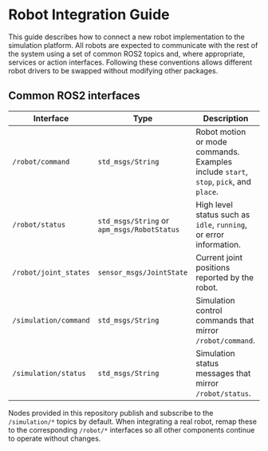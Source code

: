 # Robot Integration Guide
This guide describes how to connect a new robot implementation to the simulation platform. All robots are expected to communicate with the rest of the system using a set of common ROS2 topics and, where appropriate, services or action interfaces. Following these conventions allows different robot drivers to be swapped without modifying other packages.

## Common ROS2 interfaces

| Interface | Type | Description |
|-----------|------|-------------|
| `/robot/command` | `std_msgs/String` | Robot motion or mode commands. Examples include `start`, `stop`, `pick`, and `place`. |
| `/robot/status` | `std_msgs/String` or `apm_msgs/RobotStatus` | High level status such as `idle`, `running`, or error information. |
| `/robot/joint_states` | `sensor_msgs/JointState` | Current joint positions reported by the robot. |
| `/simulation/command` | `std_msgs/String` | Simulation control commands that mirror `/robot/command`. |
| `/simulation/status` | `std_msgs/String` | Simulation status messages that mirror `/robot/status`. |

Nodes provided in this repository publish and subscribe to the `/simulation/*` topics by default. When integrating a real robot, remap these to the corresponding `/robot/*` interfaces so all other components continue to operate without changes.

